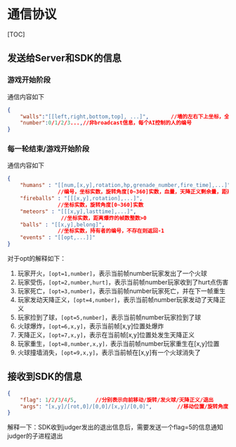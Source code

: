 # 通信协议

[TOC]

## 发送给Server和SDK的信息

### 游戏开始阶段

通信内容如下

```json
{
	"walls":"[[left,right,bottom,top], ...]",		//墙的左右下上坐标，全部为整数
	"number":0/1/2/3...,//非broadcast信息，每个AI控制的人的编号
}
```

###  每一轮结束/游戏开始阶段

通信内容如下

```json
{
    "humans" : "[[num,[x,y],rotation,hp,grenade_number,fire_time],...]",	
                //编号，坐标实数，旋转角度[0~360]实数，血量，天降正义剩余量，距离下一次开火的时间整数
    "fireballs" : "[[[x,y],rotation],...]",
				//坐标实数，旋转角度[0~360]实数
    "meteors" : "[[[x,y],lasttime],...]",
                 //坐标实数，距离爆炸的帧数整数>0
    "balls" : "[[x,y],belong]",
				//坐标实数，持有者的编号，不存在则返回-1
    "events" : "[[opt,...]]"  
}
```

对于opt的解释如下：

1.  玩家开火，`[opt=1,number]`，表示当前帧number玩家发出了一个火球
2.  玩家受伤，`[opt=2,number,hurt]`，表示当前帧number玩家收到了hurt点伤害
3.  玩家死亡，`[opt=3,number]`，表示当前帧number玩家死亡，并在下一帧重生
4.  玩家发动天降正义，`[opt=4,number]`，表示当前帧number玩家发动了天降正义
5.  玩家捡到了球，`[opt=5,number]`，表示当前帧number玩家捡到了球
6.  火球爆炸，`[opt=6,x,y]`，表示当前帧[x,y]位置处爆炸
7.  天降正义，`[opt=7,x,y]`，表示在当前帧[x,y]位置处发生天降正义
8.  玩家重生，`[opt=8,number,x,y]，`表示当前帧number玩家重生在[x,y]位置
9.  火球撞墙消失，`[opt=9,x,y]`，表示当前帧在[x,y]有一个火球消失了

## 接收到SDK的信息

```json
{
    "flag": 1/2/3/4/5,		//分别表示向前移动/旋转/发火球/天降正义/退出
    "args": "[x,y]/[rot,0]/[0,0]/[x,y]/[0,0]",		  //移动位置/旋转角度/无意义/天降正义/无意义	 		
}
```

解释一下：SDK收到judger发出的退出信息后，需要发送一个flag=5的信息通知judger的子进程退出